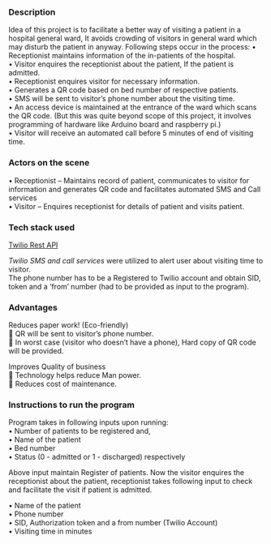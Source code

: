 ### Description

Idea of this project is to facilitate a better way of visiting a patient in a hospital general ward, It avoids crowding of visitors in general ward which may disturb the patient in anyway.
Following steps occur in the process:
  • Receptionist maintains information of the in-patients of the hospital. <br/>
  • Visitor enquires the receptionist about the patient, If the patient is admitted. <br/>
  • Receptionist enquires visitor for necessary information. <br/>
  • Generates a QR code based on bed number of respective patients. <br/>
  • SMS will be sent to visitor’s phone number about the visiting time. <br/>
  • An access device is maintained at the entrance of the ward which scans the QR code. (But this was quite beyond scope of this             project, it involves programming of hardware like Arduino board and raspberry pi.) <br/>
  • Visitor will receive an automated call before 5 minutes of end of visiting time. <br/>
  
  
  
### Actors on the scene <br/>

•	Receptionist – Maintains record of patient, communicates to visitor for information and generates QR code and facilitates automated SMS and Call services <br/>
•	Visitor –   Enquires receptionist for details of patient and visits patient. <br/>


### Tech stack used <br/>

[Twilio Rest API](https://www.twilio.com/) <br/>

*Twilio SMS and call services* were utilized to alert user about visiting time to visitor. <br/>
The phone number has to be a Registered to Twilio account and obtain SID, token and a ‘from’ number (had to be provided as input to the program). <br/>


### Advantages <br/>
 Reduces paper work! (Eco-friendly) <br/>
	QR will be sent to visitor’s phone number. <br/>
	In worst case (visitor who doesn’t have a phone), Hard copy of QR code will be provided. <br/>

 Improves Quality of business <br/>
	Technology helps reduce Man power. <br/>
	Reduces cost of maintenance. <br/>


### Instructions to run the program  <br/>

Program takes in following inputs upon running: <br/>
•	Number of patients to be registered and, <br/>
•	Name of the patient <br/>
•	Bed number <br/>
•	Status (0 - admitted or 1 - discharged) respectively  <br/>

Above input maintain Register of patients. Now the visitor enquires the receptionist about the patient, receptionist takes following input to check and facilitate the visit if patient is admitted. <br/>

•	Name of the patient  <br/>
•	Phone number  <br/>
•	SID, Authorization token and a from number (Twilio Account)  <br/>
•	Visiting time in minutes <br/>

